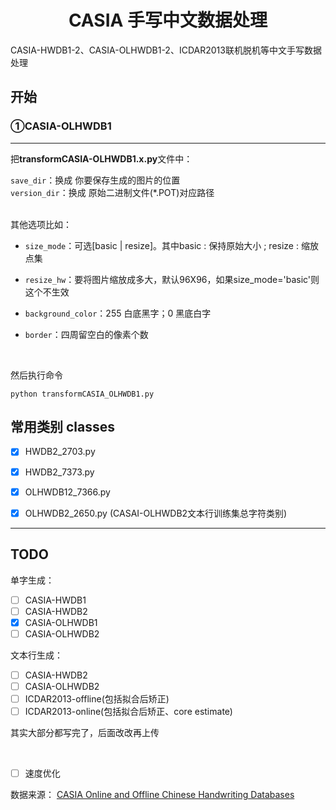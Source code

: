 # <center>CASIA 手写中文数据处理</center>

CASIA-HWDB1-2、CASIA-OLHWDB1-2、ICDAR2013联机脱机等中文手写数据处理
 
## 开始
### ①CASIA-OLHWDB1

---
把**transformCASIA-OLHWDB1.x.py**文件中：<br/>


`save_dir`：换成 你要保存生成的图片的位置<br/>
`version_dir`：换成 原始二进制文件(*.POT)对应路径

<br/>
其他选项比如：<br/>

* `size_mode`：可选[basic | resize]。其中basic : 保持原始大小 ; resize : 缩放点集


* `resize_hw`：要将图片缩放成多大，默认96X96，如果size_mode='basic'则这个不生效<br/>


* `background_color`：255 白底黑字；0 黑底白字<br/>


* `border`：四周留空白的像素个数<br/>

<br/>

然后执行命令
```
python transformCASIA_OLHWDB1.py
```


## 常用类别 classes

- [X] HWDB2_2703.py
- [X] HWDB2_7373.py
- [X] OLHWDB12_7366.py	
- [X] OLHWDB2_2650.py (CASAI-OLHWDB2文本行训练集总字符类别)



---

## TODO
单字生成：
- [ ] CASIA-HWDB1
- [ ] CASIA-HWDB2
- [X] CASIA-OLHWDB1
- [ ] CASIA-OLHWDB2

文本行生成：
- [ ] CASIA-HWDB2
- [ ] CASIA-OLHWDB2
- [ ] ICDAR2013-offline(包括拟合后矫正)
- [ ] ICDAR2013-online(包括拟合后矫正、core estimate)

其实大部分都写完了，后面改改再上传

<br/>

- [ ] 速度优化

数据来源：
[CASIA Online and Offline Chinese Handwriting Databases](http://www.nlpr.ia.ac.cn/databases/handwriting/Home.html)